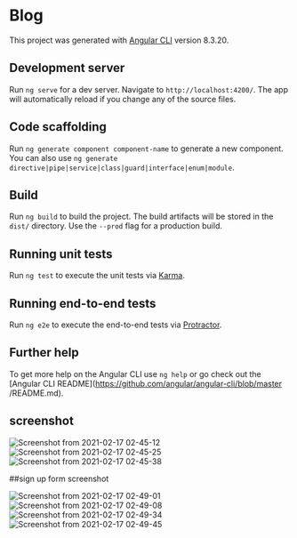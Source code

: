 # Blog

This project was generated with [Angular CLI](https://github.com/angular/angular-cli) version 8.3.20.

## Development server

Run `ng serve` for a dev server. Navigate to `http://localhost:4200/`. The app will automatically reload if you change any of the source files.

## Code scaffolding

Run `ng generate component component-name` to generate a new component. You can also use `ng generate directive|pipe|service|class|guard|interface|enum|module`.

## Build

Run `ng build` to build the project. The build artifacts will be stored in the `dist/` directory. Use the `--prod` flag for a production build.

## Running unit tests

Run `ng test` to execute the unit tests via [Karma](https://karma-runner.github.io).

## Running end-to-end tests

Run `ng e2e` to execute the end-to-end tests via [Protractor](http://www.protractortest.org/).

## Further help

To get more help on the Angular CLI use `ng help` or go check out the [Angular CLI README](https://github.com/angular/angular-cli/blob/master
/README.md).

## screenshot 

![Screenshot from 2021-02-17 02-45-12](https://user-images.githubusercontent.com/44340039/108122533-7430ec00-70ca-11eb-8c4c-b22f445d445e.png)
![Screenshot from 2021-02-17 02-45-25](https://user-images.githubusercontent.com/44340039/108122543-772bdc80-70ca-11eb-9cfe-aac0331f7d7e.png)
![Screenshot from 2021-02-17 02-45-38](https://user-images.githubusercontent.com/44340039/108122553-798e3680-70ca-11eb-9ed4-2ee87f9f23dc.png)

##sign up form screenshot

![Screenshot from 2021-02-17 02-49-01](https://user-images.githubusercontent.com/44340039/108122808-e0135480-70ca-11eb-96a0-f80d438fc098.png)
![Screenshot from 2021-02-17 02-49-08](https://user-images.githubusercontent.com/44340039/108122811-e1448180-70ca-11eb-90d9-54b1c8edcf4f.png)
![Screenshot from 2021-02-17 02-49-34](https://user-images.githubusercontent.com/44340039/108122815-e275ae80-70ca-11eb-9119-cf7a6957ad18.png)
![Screenshot from 2021-02-17 02-49-45](https://user-images.githubusercontent.com/44340039/108122818-e3a6db80-70ca-11eb-813d-7b4aeb472241.png)


